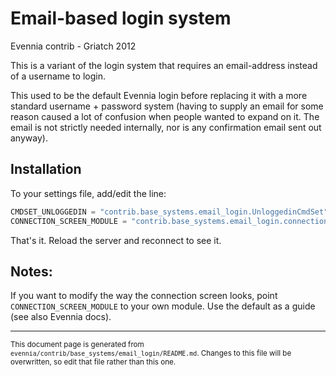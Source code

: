 # Email-based login system

Evennia contrib - Griatch 2012

This is a variant of the login system that requires an email-address
instead of a username to login.

This used to be the default Evennia login before replacing it with a
more standard username + password system (having to supply an email
for some reason caused a lot of confusion when people wanted to expand
on it. The email is not strictly needed internally, nor is any
confirmation email sent out anyway).

## Installation

To your settings file, add/edit the line:

```python
CMDSET_UNLOGGEDIN = "contrib.base_systems.email_login.UnloggedinCmdSet"
CONNECTION_SCREEN_MODULE = "contrib.base_systems.email_login.connection_screens"

```

That's it. Reload the server and reconnect to see it.

## Notes:

If you want to modify the way the connection screen looks, point
`CONNECTION_SCREEN_MODULE` to your own module. Use the default as a
guide (see also Evennia docs).


----

<small>This document page is generated from `evennia/contrib/base_systems/email_login/README.md`. Changes to this
file will be overwritten, so edit that file rather than this one.</small>
